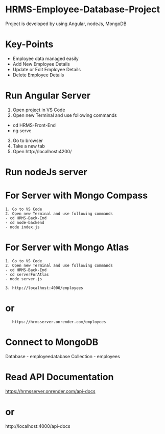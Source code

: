 # HRMS-Employee-Database-Project

Project is developed by using Angular, nodeJs, MongoDB

# Key-Points
- Employee data managed easily
- Add New Employee Details
- Update or Edit Employee Details
- Delete Employee Details

# Run Angular Server
1. Open project in VS Code
2. Open new Terminal and use following commands
  - cd HRMS-Front-End
  - ng serve
3. Go to browser
4. Take a new tab
5. Open http://localhost:4200/

# Run nodeJs server

  # For Server with Mongo Compass
    1. Go to VS Code
    2. Open new Terminal and use following commands
    - cd HRMS-Back-End
    - cd node-backend
    - node index.js

  
  # For Server with Mongo Atlas
    1. Go to VS Code
    2. Open new Terminal and use following commands
    - cd HRMS-Back-End
    - cd serverForAtlas
    - node server.js

    3. http://localhost:4000/employees

  # or 
       https://hrmsserver.onrender.com/employees 

# Connect to MongoDB
Database - employeedatabase
Collection - employees

# Read API Documentation
  https://hrmsserver.onrender.com/api-docs 

  # or 
  http://localhost:4000/api-docs
